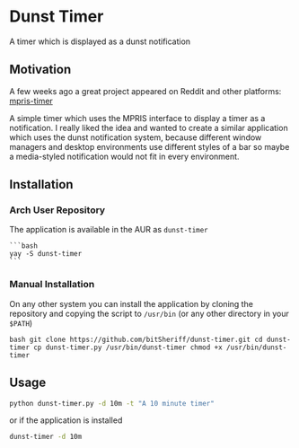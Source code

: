 # Dunst Timer

A timer which is displayed as a dunst notification

## Motivation

A few weeks ago a great project appeared on Reddit and other platforms:
[mpris-timer](https://github.com/efogdev/mpris-timer)

A simple timer which uses the MPRIS interface to display a timer as a notification. I really liked the idea and wanted to create a similar application which uses the dunst notification system, because different window managers and desktop environments use different styles of a bar so maybe a media-styled notification would not fit in every environment.

## Installation

### Arch User Repository

The application is available in the AUR as `dunst-timer`

    ```bash
    yay -S dunst-timer
    ```

### Manual Installation

On any other system you can install the application by cloning the repository and copying the script to `/usr/bin` (or any other directory in your `$PATH`)

`bash
    git clone https://github.com/bitSheriff/dunst-timer.git
    cd dunst-timer
    cp dunst-timer.py /usr/bin/dunst-timer
    chmod +x /usr/bin/dunst-timer
    `

## Usage

```bash
python dunst-timer.py -d 10m -t "A 10 minute timer"
```

or if the application is installed

```bash
dunst-timer -d 10m
```

